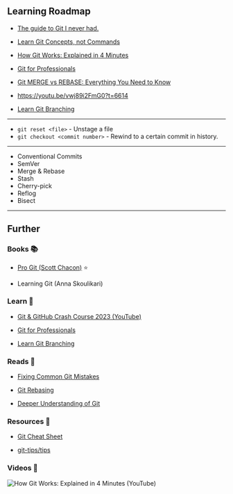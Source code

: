## Learning Roadmap

- [The guide to Git I never had.](https://dev.to/glasskube/the-guide-to-git-i-never-had-1450) 
- [Learn Git Concepts, not Commands](https://dev.to/unseenwizzard/learn-git-concepts-not-commands-4gjc)

- [How Git Works: Explained in 4 Minutes](https://www.youtube.com/watch?v=e9lnsKot_SQ&list=WL&index=20&pp=gAQBiAQB) 
- [Git for Professionals](https://www.youtube.com/watch?v=Uszj_k0DGsg) 
- [Git MERGE vs REBASE: Everything You Need to Know](https://www.youtube.com/watch?v=0chZFIZLR_0&list=WL&index=17&pp=gAQBiAQB)
- https://youtu.be/vwj89i2FmG0?t=6614

- [Learn Git Branching](https://learngitbranching.js.org/)

---

- `git reset <file>` - Unstage a file
- `git checkout <commit number>` - Rewind to a certain commit in history.

---

- Conventional Commits
- SemVer
- Merge & Rebase
- Stash
- Cherry-pick
- Reflog
- Bisect


---
## Further

### Books 📚

- [Pro Git (Scott Chacon)](https://git-scm.com/book) ⭐

- Learning Git (Anna Skoulikari)

### Learn 🧠

- [Git & GitHub Crash Course 2023 (YouTube)](https://www.youtube.com/watch?v=ulQA5tjJark)

- [Git for Professionals](https://youtube.com/watch?v=Uszj_k0DGsg)

- [Learn Git Branching](https://learngitbranching.js.org/)

### Reads 📄

- [Fixing Common Git Mistakes](https://maggieappleton.com/git-mistakes)

- [Git Rebasing](https://git-scm.com/book/en/v2/Git-Branching-Rebasing)

- [Deeper Understanding of Git](https://www.linkedin.com/posts/jpreagan_as-a-software-engineer-who-recently-landed-activity-7056425715524636673-aArk/)

### Resources 🧩

- [Git Cheat Sheet](https://training.github.com/downloads/github-git-cheat-sheet.pdf)

- [git-tips/tips](https://github.com/git-tips/tips#readme)

### Videos 🎥

![How Git Works: Explained in 4 Minutes (YouTube)](https://www.youtube.com/watch?v=e9lnsKot_SQ)